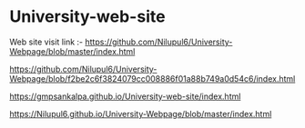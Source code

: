 # University-web-site

Web site visit link :- https://github.com/Nilupul6/University-Webpage/blob/master/index.html

https://github.com/Nilupul6/University-Webpage/blob/f2be2c6f3824079cc008886f01a88b749a0d54c6/index.html

https://gmpsankalpa.github.io/University-web-site/index.html

https://Nilupul6.github.io/University-Webpage/blob/master/index.html
